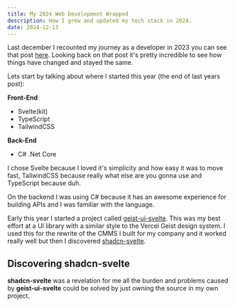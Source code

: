 ```yaml
---
title: My 2024 Web Development Wrapped
description: How I grew and updated my tech stack in 2024.
date: 2024-12-13
---
```


Last december I recounted my journey as a developer in 2023 you can see that post [here](https://aidanbleser.com/blog/posts/My%202023%20Web%20Development%20Wrapped). Looking back on that post it's pretty incredible to see how things have changed and stayed the same.

Lets start by talking about where I started this year (the end of last years post):

**Front-End**

- Svelte(kit)
- TypeScript
- TailwindCSS

**Back-End**

- C# .Net Core

I chose Svelte because I loved it's simplicity and how easy it was to move fast, TailwindCSS because really what else are you gonna use and TypeScript because duh.

On the backend I was using C# because it has an awesome experience for building APIs and I was familiar with the language.

Early this year I started a project called [geist-ui-svelte](https://geist-ui-svelte.dev). This was my best effort at a UI library with a similar style to the Vercel Geist design system. I used this for the rewrite of the CMMS I built for my company and it worked really well but then I discovered [shadcn-svelte](https://shadcn-svelte.com).

## Discovering shadcn-svelte

**shadcn-svelte** was a revelation for me all the burden and problems caused by **geist-ui-svelte** could be solved by just owning the source in my own project. 